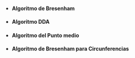 * #### Algoritmo de Bresenham

* #### Algoritmo DDA
  
* #### Algoritmo del Punto medio

* #### Algoritmo de Bresenham para Circunferencias


